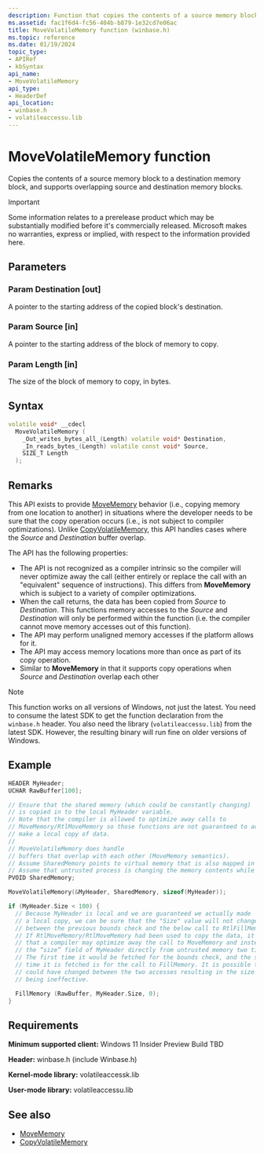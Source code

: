 ```yaml
---
description: Function that copies the contents of a source memory block to a destination memory block and supports overlapping source and destination memory blocks.
ms.assetid: fac1f6d4-fc56-404b-b879-1e32cd7e06ac
title: MoveVolatileMemory function (winbase.h)
ms.topic: reference
ms.date: 01/19/2024
topic_type: 
- APIRef
- kbSyntax
api_name: 
- MoveVolatileMemory
api_type: 
- HeaderDef
api_location: 
- winbase.h
- volatileaccessu.lib
---
```


# MoveVolatileMemory function

Copies the contents of a source memory block to a destination memory block, and supports overlapping source and destination memory blocks.

> [!IMPORTANT]
> Some information relates to a prerelease product which may be substantially modified before it's commercially released. Microsoft makes no warranties, express or implied, with respect to the information provided here.

## Parameters

### Param Destination [out]

A pointer to the starting address of the copied block's destination.

### Param Source [in]

A pointer to the starting address of the block of memory to copy.

### Param Length [in]

The size of the block of memory to copy, in bytes.

## Syntax

```cpp
volatile void* __cdecl
  MoveVolatileMemory (
    _Out_writes_bytes_all_(Length) volatile void* Destination,
    _In_reads_bytes_(Length) volatile const void* Source,
    SIZE_T Length
  );
```

## Remarks

This API exists to provide [MoveMemory](/previous-versions/windows/desktop/legacy/aa366788(v=vs.85)) behavior (i.e., copying memory from one location to another) in situations where the developer needs to be sure that the copy operation occurs (i.e., is not subject to compiler optimizations). Unlike [CopyVolatileMemory](winbase-copyvolatilememory.md), this API handles cases where the *Source* and *Destination* buffer overlap.

The API has the following properties:

- The API is not recognized as a compiler intrinsic so the compiler will never optimize away the call (either entirely or replace the call with an "equivalent" sequence of instructions). This differs from **MoveMemory** which is subject to a variety of compiler optimizations.
- When the call returns, the data has been copied from *Source* to *Destination*. This functions memory accesses to the *Source* and *Destination* will only be performed within the function (i.e. the compiler cannot move memory accesses out of this function).
- The API may perform unaligned memory accesses if the platform allows for it.
- The API may access memory locations more than once as part of its copy operation.
- Similar to **MoveMemory** in that it supports copy operations when *Source* and *Destination* overlap each other

> [!NOTE]
> This function works on all versions of Windows, not just the latest. You need to consume the latest SDK to get the function declaration from the `winbase.h` header. You also need the library (`volatileaccessu.lib`) from the latest SDK. However, the resulting binary will run fine on older versions of Windows.

## Example

```c
HEADER MyHeader;
UCHAR RawBuffer[100];

// Ensure that the shared memory (which could be constantly changing)
// is copied in to the local MyHeader variable.
// Note that the compiler is allowed to optimize away calls to
// MoveMemory/RtlMoveMemory so those functions are not guaranteed to actually
// make a local copy of data.
//
// MoveVolatileMemory does handle
// buffers that overlap with each other (MoveMemory semantics).
// Assume SharedMemory points to virtual memory that is also mapped in an untrusted process.
// Assume that untrusted process is changing the memory contents while you are accessing it.
PVOID SharedMemory;

MoveVolatileMemory(&MyHeader, SharedMemory, sizeof(MyHeader));

if (MyHeader.Size < 100) {
  // Because MyHeader is local and we are guaranteed we actually made
  // a local copy, we can be sure that the "Size" value will not change
  // between the previous bounds check and the below call to RtlFillMemory.
  // If RtlMoveMemory/RtlMoveMemory had been used to copy the data, it is possible
  // that a compiler may optimize away the call to MoveMemory and instead fetch
  // the “size” field of MyHeader directly from untrusted memory two times.
  // The first time it would be fetched for the bounds check, and the second
  // time it is fetched is for the call to FillMemory. It is possible the memory
  // could have changed between the two accesses resulting in the size check
  // being ineffective.

  FillMemory (RawBuffer, MyHeader.Size, 0);
}
```

## Requirements

**Minimum supported client:** Windows 11 Insider Preview Build TBD

**Header:** winbase.h (include Winbase.h)

**Kernel-mode library:** volatileaccessk.lib

**User-mode library:** volatileaccessu.lib

## See also

- [MoveMemory](/previous-versions/windows/desktop/legacy/aa366788(v=vs.85))
- [CopyVolatileMemory](winbase-copyvolatilememory.md)
